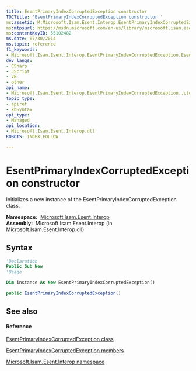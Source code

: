 ```yaml
---
title: EsentPrimaryIndexCorruptedException constructor 
TOCTitle: 'EsentPrimaryIndexCorruptedException constructor '
ms:assetid: M:Microsoft.Isam.Esent.Interop.EsentPrimaryIndexCorruptedException.#ctor
ms:mtpsurl: https://msdn.microsoft.com/en-us/library/microsoft.isam.esent.interop.esentprimaryindexcorruptedexception.esentprimaryindexcorruptedexception(v=EXCHG.10)
ms:contentKeyID: 55102482
ms.date: 07/30/2014
ms.topic: reference
f1_keywords:
- Microsoft.Isam.Esent.Interop.EsentPrimaryIndexCorruptedException.EsentPrimaryIndexCorruptedException
dev_langs:
- CSharp
- JScript
- VB
- other
api_name: 
- Microsoft.Isam.Esent.Interop.EsentPrimaryIndexCorruptedException..ctor
topic_type: 
- apiref
- kbSyntax
api_type: 
- Managed
api_location: 
- Microsoft.Isam.Esent.Interop.dll
ROBOTS: INDEX,FOLLOW

---
```


# EsentPrimaryIndexCorruptedException constructor

Initializes a new instance of the EsentPrimaryIndexCorruptedException class.

**Namespace:**  [Microsoft.Isam.Esent.Interop](hh596136\(v=exchg.10\).md)  
**Assembly:**  Microsoft.Isam.Esent.Interop (in Microsoft.Isam.Esent.Interop.dll)

## Syntax

``` vb
'Declaration
Public Sub New
'Usage

Dim instance As New EsentPrimaryIndexCorruptedException()
```

``` csharp
public EsentPrimaryIndexCorruptedException()
```

## See also

#### Reference

[EsentPrimaryIndexCorruptedException class](dn319793\(v=exchg.10\).md)

[EsentPrimaryIndexCorruptedException members](dn319864\(v=exchg.10\).md)

[Microsoft.Isam.Esent.Interop namespace](hh596136\(v=exchg.10\).md)

